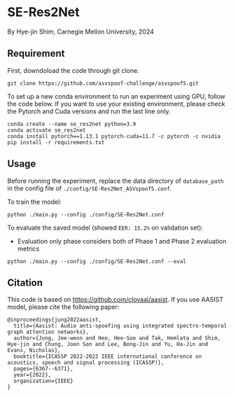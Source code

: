 # SE-Res2Net
By Hye-jin Shim, Carnegie Mellon University, 2024


## Requirement

First, downdoload the code through git clone.
```
git clone https://github.com/asvspoof-challenge/asvspoof5.git
```

To set up a new conda environment to run an experiment using GPU, follow the code below.
If you want to use your existing environment, please check the Pytorch and Cuda versions and run the last line only.

```
conda create --name se_res2net python=3.9
conda activate se_res2net
conda install pytorch==1.13.1 pytorch-cuda=11.7 -c pytorch -c nvidia
pip install -r requirements.txt
```

## Usage
Before running the experiment, replace the data directory of `database_path` in the config file of `./config/SE-Res2Net_ASVspoof5.conf`.

To train the model:
```
python ./main.py --config ./config/SE-Res2Net.conf
```

To evaluate the saved model (showed `EER: 15.2%` on validation set):
* Evaluation only phase considers both of Phase 1 and Phase 2 evaluation metrics
```
python ./main.py --config ./config/SE-Res2Net.conf --eval
```

## Citation
This code is based on https://github.com/clovaai/aasist. If you use AASIST model, please cite the following paper:
```
@inproceedings{jung2022aasist,
  title={Aasist: Audio anti-spoofing using integrated spectro-temporal graph attention networks},
  author={Jung, Jee-weon and Heo, Hee-Soo and Tak, Hemlata and Shim, Hye-jin and Chung, Joon Son and Lee, Bong-Jin and Yu, Ha-Jin and Evans, Nicholas},
  booktitle={ICASSP 2022-2022 IEEE international conference on acoustics, speech and signal processing (ICASSP)},
  pages={6367--6371},
  year={2022},
  organization={IEEE}
}
```
